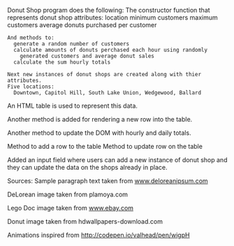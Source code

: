 Donut Shop program does the following:
  The constructor function that represents donut shop attributes: 
    location
    minimum customers
    maximum customers
    average donuts purchased per customer
    
    And methods to:
      generate a random number of customers
      calculate amounts of donuts perchased each hour using randomly 
        generated customers and average donut sales
      calculate the sum hourly totals 
      
    Next new instances of donut shops are created along with thier attributes. 
    Five locations:
      Downtown, Capitol Hill, South Lake Union, Wedgewood, Ballard

  An HTML table is used to represent this data.
  
  Another method is added for rendering a new row into the table.
  
  Another method to update the DOM with hourly and daily totals.
  
  Method to add a row to the table
  Method to update row on the table
  
  Added an input field where users can add a new instance of donut shop
    and they can update the data on the shops already in place.
    
Sources:
  Sample paragraph text taken from www.deloreanipsum.com
  
  DeLorean image taken from plamoya.com
  
  Lego Doc image taken from www.ebay.com
  
  Donut image taken from hdwallpapers-download.com
  
  Animations inspired from http://codepen.io/valhead/pen/wigpH
